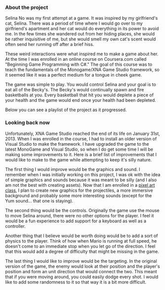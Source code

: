 ### About the project
Selina No was my first attempt at a game. It was inspired by my girlfriend's cat, Selina. There was a period of time where I would go over to my girlfriend's apartment and her cat would do everything in its power to avoid me. In the few times she wandered out from her hiding places, she would be rather inquisitive of me, but she would smell my own cat's scent would often send her running off after a brief hiss.

These weird interactions were what inspired me to make a game about her. At the time I was enrolled in an online course on Coursera.com called "Beginning Game Programming with C#." The goal of this course was to teach the fundamentals of the Monogame/XNA Game Studio framework, so it seemed like it was a perfect medium for a tongue in cheek game.

The game was simple to play. You would control Selina and your goal is to eat all of the Becky's. The Becky's would continually spawn and fire basketballs at you. Every basketball that hit you would deplete a piece of your health and the game would end once your health had been depleted.

Below you can see a playlist of the project as it progressed.

### Looking back now
Unfortunately, XNA Game Studio reached the end of its life on January 31st, 2013. When I was enrolled in the course, I had to install an older version of Visual Studio to make the framework. I have upgraded the game to the latest MonoGame and Visual Studio, so when I do get some time I will be making some improvements to it. Here is a brief list of improvements that I would like to make to the game while attempting to keep it's silly nature.

The first thing I would improve would be the graphics and sound. I remember when I was initially working on this project, I was ok with the idea of simple graphics and sounds because it was meant to be silly (and I also am not the best with creating assets). Now that I am enrolled in a [pixel art class](https://www.udemy.com/learn-professional-pixel-art-animation-for-games/), I plan to create new graphics for the projectiles, a more immersive background and probably some more interesting sounds (except for the Yum sound... that one is staying).

The second thing would be the controls. Originally the game use the mouse to move Selina around, there were no other options for the player. I feel it would be a fun experience to add support for a keyboard as well as a controller.

Another thing that I believe would be worth doing would be to add a sort of physics to the player. Think of how when Mario is running at full speed, he doesn't come to an immediate stop when you let go of the direction. I feel that this would add a degree of difficulty that might be missing in the game.

The last thing I would like to improve would be the targeting. In the original version of the game, the enemy would look at their position and the player's position and form an unit direction that would connect the two. This meant that if you were moving around, you could easily dodge every shot. I would like to add some randomness to it so that way it is a bit more difficult.
